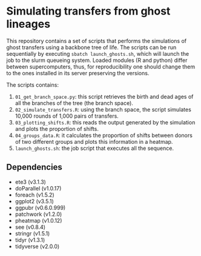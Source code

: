 # Simulating transfers from ghost lineages

This repository contains a set of scripts that performs the simulations of ghost transfers using a backbone tree of life. The scripts can be run sequentially by executing `sbatch launch_ghosts.sh`, which will launch the job to the slurm queueing system. Loaded modules (R and python) differ between supercomputers, thus, for reproducibility one should change them to the ones installed in its server preserving the versions.

The scripts contains:
1. `01_get_branch_space.py`: this script retrieves the birth and dead ages of all the branches of the tree (the branch space).
2. `02_simulate_transfers.R`: using the branch space, the script simulates 10,000 rounds of 1,000 pairs of transfers.
3. `03_plotting_shifts.R`: this reads the output generated by the simulation and plots the proportion of shifts.
4. `04_groups_data.R`: it calculates the proportion of shifts between donors of two different groups and plots this information in a heatmap.
5. `launch_ghosts.sh`: the job script that executes all the sequence.

## Dependencies
* ete3 (v3.1.3)
* doParallel (v1.0.17)
* foreach (v1.5.2)
* ggplot2 (v3.5.1)
* ggpubr (v0.6.0.999)
* patchwork (v1.2.0)
* pheatmap (v1.0.12)
* see (v0.8.4)
* stringr (v1.5.1)
* tidyr (v1.3.1)
* tidyverse (v2.0.0)